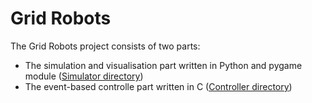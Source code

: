 # Grid Robots
The Grid Robots project consists of two parts:
 - The simulation and visualisation part written in Python and pygame module ([Simulator directory](/Simulator))
 - The event-based controlle part written in C ([Controller directory](/Controller))
